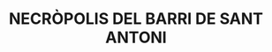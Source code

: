 ---
layout: patrimoni-details
title:  "NECRÒPOLIS DEL BARRI DE SANT ANTONI"
collections: ["patrimoni-arqueologic-i-paleontologic"]
coordinates:
  - group1:
        - [1.478358488883045, 42.361701441008229]
        - [1.478339685098675, 42.36175805424687]
        - [1.47833492274404, 42.361785376480604]
        - [1.478334496013013, 42.361803057253489]
        - [1.478336632185421, 42.361831421945546]
        - [1.478344888665792, 42.361861199118707]
        - [1.478358968417967, 42.361883446521645]
        - [1.478374961937216, 42.361900774731218]
        - [1.478390996760383, 42.361916391896116]
        - [1.478406848653038, 42.361928963802612]
        - [1.478425707945185, 42.361944428277688]
        - [1.478455370714724, 42.36195851473628]
        - [1.4784920283985, 42.36196965120439]
        - [1.478530773611784, 42.361979293954349]
        - [1.478569665647768, 42.361982852984127]
        - [1.478647706639252, 42.361979324516206]
        - [1.47871384643756, 42.361958902498273]
        - [1.478763763190789, 42.361930658080077]
        - [1.478801521824668, 42.361896166640349]
        - [1.478818772325806, 42.361861403039832]
        - [1.478831664318715, 42.361837231496203]
        - [1.478846993451859, 42.361775817648713]
        - [1.478842909147824, 42.361796302538792]
        - [1.478848037202856, 42.361775070792376]
        - [1.478358996995495, 42.361701637929855]
        - [1.478358488883045, 42.361701441008229]
---